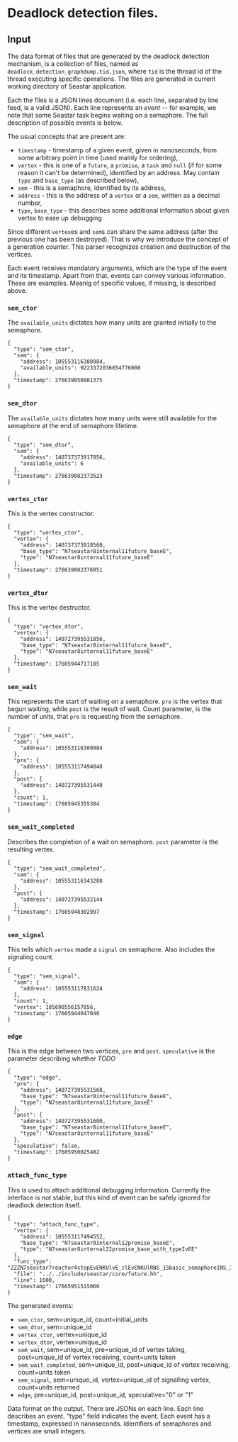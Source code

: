 # Deadlock detection files.

## Input

The data format of files that are generated by the deadlock detection mechanism, is a collection of files, named as `deadlock_detection_graphdump.tid.json`, where `tid` is the thread id of the thread executing specific operations. The files are generated in current working directory of Seastar application.

Each the files is a JSON lines document (i.e. each line, separated by line feed, is a valid JSON).
Each line represents an *event* -- for example, we note that some Seastar task begins waiting on a semaphore. The full description of possible events is below.

The usual concepts that are present are:
- `timestamp` - timestamp of a given event, given in nanoseconds, from some arbitrary point in time (used mainly for ordering),
- `vertex` - this is one of a `future`, a `promise`, a `task` and `null` (if for some reason it can't be determined), identified by an address. May contain `type` and `base_type` (as described below),
- `sem` - this is a semaphore, identified by its address,
- `address` - this is the address of a `vertex` or a `sem`, written as a decimal number,
- `type`, `base_type` - this describes some additional information about given vertex to ease up debugging

Since different `vertex`es and `sem`s can share the same address (after the previous one has been destroyed). That is why we introduce the concept of a generation counter. This parser recognizes creation and destruction of the vertices.

Each event receives mandatory arguments, which are the type of the event and its timestamp. Apart from that, events can convey various information. These are examples. Meanig of specific values, if missing, is described above.

### `sem_ctor`
The `available_units` dictates how many units are granted initially to the semaphore.
```
{
  "type": "sem_ctor",
  "sem": {
    "address": 105553116380984,
    "available_units": 9223372036854776000
  },
  "timestamp": 276639050981375
}
```

### `sem_dtor`
The `available_units` dictates how many units were still available for the semaphore at the end of semaphore lifetime.
```
{
  "type": "sem_dtor",
  "sem": {
    "address": 140737373917856,
    "available_units": 6
  },
  "timestamp": 276639082372623
}
```

### `vertex_ctor`
This is the vertex constructor.
```
{
  "type": "vertex_ctor",
  "vertex": {
    "address": 140737373918560,
    "base_type": "N7seastar8internal11future_baseE",
    "type": "N7seastar8internal11future_baseE"
  },
  "timestamp": 276639082376051
}
```

### `vertex_dtor`
This is the vertex destructor.
```
{
  "type": "vertex_dtor",
  "vertex": {
    "address": 140727395531856,
    "base_type": "N7seastar8internal11future_baseE",
    "type": "N7seastar8internal11future_baseE"
  },
  "timestamp": 17605944717185
}
```

### `sem_wait`
This represents the start of waiting on a semaphore. `pre` is the vertex that begun waiting, while `post` is the result of wait. Count parameter, is the number of units, that `pre` is requesting from the semaphore.
```
{
  "type": "sem_wait",
  "sem": {
    "address": 105553116380984
  },
  "pre": {
    "address": 105553117494848
  },
  "post": {
    "address": 140727395531440
  },
  "count": 1,
  "timestamp": 17605945355304
}
```

### `sem_wait_completed`
Describes the completion of a wait on semaphore. `post` parameter is the resulting vertex.
```
{
  "type": "sem_wait_completed",
  "sem": {
    "address": 105553116343288
  },
  "post": {
    "address": 140727395532144
  },
  "timestamp": 17605948302997
}
```

### `sem_signal`
This tells which `vertex` made a `signal` on semaphore. Also includes the signaling count.
```
{
  "type": "sem_signal",
  "sem": {
    "address": 105553117831624
  },
  "count": 1,
  "vertex": 105690556157856,
  "timestamp": 17605944047040
}
```

### `edge`
This is the edge between two vertices, `pre` and `post`. `speculative` is the parameter describing whether *TODO*
```
{
  "type": "edge",
  "pre": {
    "address": 140727395531568,
    "base_type": "N7seastar8internal11future_baseE",
    "type": "N7seastar8internal11future_baseE"
  },
  "post": {
    "address": 140727395531600,
    "base_type": "N7seastar8internal11future_baseE",
    "type": "N7seastar8internal11future_baseE"
  },
  "speculative": false,
  "timestamp": 17605950025482
}
```

### `attach_func_type`
This is used to attach additional debugging information. Currently the interface is not stable, but this kind of event can be safely ignored for deadlock detection itself.
```
{
  "type": "attach_func_type",
  "vertex": {
    "address": 105553117494552,
    "base_type": "N7seastar8internal12promise_baseE",
    "type": "N7seastar8internal22promise_base_with_typeIvEE"
  },
  "func_type": "ZZZN7seastar7reactor4stopEvENKUlvE_clEvENKUlRNS_15basic_semaphoreINS_35semaphore_default_exception_factoryENSt6chrono3_V212steady_clockEEEE_clES8_EUlvE0_",
  "file": "../../include/seastar/core/future.hh",
  "line": 1600,
  "timestamp": 17605951515060
}
```


The generated events:
- `sem_ctor`, sem=unique_id, count=initial_units
- `sem_dtor`, sem=unique_id
- `vertex_ctor`, vertex=unique_id
- `vertex_dtor`, vertex=unique_id
- `sem_wait`, sem=unique_id, pre=unique_id of vertex taking, post=unique_id of vertex receiving, count=units taken
- `sem_wait_completed`, sem=unique_id, post=unique_id of vertex receiving, count=units taken
- `sem_signal`, sem=unique_id, vertex=unique_id of signalling vertex, count=units returned
- `edge`, pre=unique_id, post=unique_id, speculative="0" or "1"


Data format on the output. There are JSONs on each line.
Each line describes an event. "type" field indicates the event. Each event has a timestamp, expressed in nanoseconds. Identifiers of semaphores and vertices are small integers.

